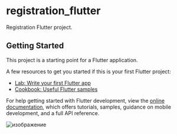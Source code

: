 # registration_flutter

Registration Flutter project.

## Getting Started

This project is a starting point for a Flutter application.

A few resources to get you started if this is your first Flutter project:

- [Lab: Write your first Flutter app](https://docs.flutter.dev/get-started/codelab)
- [Cookbook: Useful Flutter samples](https://docs.flutter.dev/cookbook)

For help getting started with Flutter development, view the
[online documentation](https://docs.flutter.dev/), which offers tutorials,
samples, guidance on mobile development, and a full API reference.

![изображение](https://user-images.githubusercontent.com/61096887/200124482-a3c401c2-bde8-436d-b1d4-941dff237f86.png)
